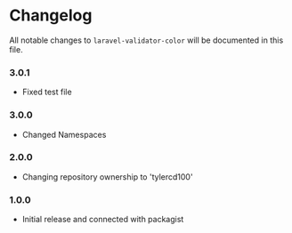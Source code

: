 # Changelog

All notable changes to `laravel-validator-color` will be documented in this file.

### 3.0.1
- Fixed test file

### 3.0.0
- Changed Namespaces

### 2.0.0
- Changing repository ownership to 'tylercd100'

### 1.0.0
- Initial release and connected with packagist
